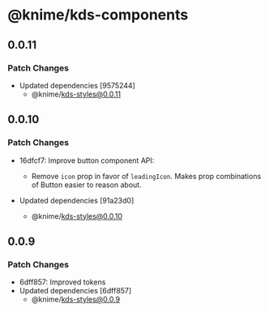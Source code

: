 # @knime/kds-components

## 0.0.11

### Patch Changes

- Updated dependencies [9575244]
  - @knime/kds-styles@0.0.11

## 0.0.10

### Patch Changes

- 16dfcf7: Improve button component API:
  - Remove `icon` prop in favor of `leadingIcon`. Makes prop combinations of Button
    easier to reason about.

- Updated dependencies [91a23d0]
  - @knime/kds-styles@0.0.10

## 0.0.9

### Patch Changes

- 6dff857: Improved tokens
- Updated dependencies [6dff857]
  - @knime/kds-styles@0.0.9
